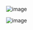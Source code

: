 
![image](https://user-images.githubusercontent.com/86546157/152674097-ce0947c9-26e6-484e-b843-f268bfe2ed77.png)

![image](https://user-images.githubusercontent.com/86546157/152674089-b2c878b1-78d5-4407-9380-96414c7f288b.png)

